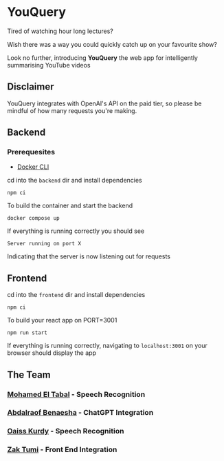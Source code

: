 # YouQuery
Tired of watching hour long lectures?

Wish there was a way you could quickly catch up on your favourite show?

Look no further, introducing <b>YouQuery</b> the web app for intelligently summarising YouTube videos
<br>

## Disclaimer
YouQuery integrates with OpenAI's API on the paid tier, so please be mindful of how many requests you're making.

## Backend

### Prerequesites
- [Docker CLI](https://docs.docker.com/engine/install/)

cd into the `backend` dir and install dependencies

```
npm ci
```
To build the container and start the backend
```
docker compose up
```

If everything is running correctly you should see 
```
Server running on port X
```
Indicating that the server is now listening out for requests


## Frontend

cd into the `frontend` dir and install dependencies

```
npm ci
```
To build your react app on PORT=3001
```
npm run start
```

If everything is running correctly, navigating to `localhost:3001` on your browser should display the app

## The Team

### [Mohamed El Tabal](github.com/tabal97) - Speech Recognition
### [Abdalraof Benaesha](github.com/Abenaesha) - ChatGPT Integration
### [Oaiss Kurdy](github.com/oaissnk) - Speech Recognition
### [Zak Tumi](github.com/zakt1) - Front End Integration
